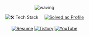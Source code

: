 <div align="center">

![waving](https://capsule-render.vercel.app/api?type=venom&height=250&text=Jengdeuk&fontSize=50&color=gradient&customColorList=19) <!--0,2,5,9,17,19,21,23-->

&nbsp;&nbsp;![🛠️ Tech Stack](https://github-readme-tech-stack.vercel.app/api/cards?title=%F0%9F%9B%A0%EF%B8%8F+Tech+Stack&align=center&titleAlign=center&borderRadius=10&fontSize=22&lineHeight=30&lineCount=2&theme=levike&gap=12&width=350&bg=%23222831&badge=%23393E46&border=%23eeeeee&titleColor=%23ffffff&line1=cplusplus%2Cc%2B%2B%2C00599C%3Bcsharp%2Cc%2523%2C512BD4%3Bpython%2Cpython%2C3776AB%3B&line2=unrealengine%2Cunreal%2C0E1128%3Bunity%2Cunity%2C000000%3Bxbox%2Cdirectx%2C107C10%3B)
&nbsp;&nbsp;&nbsp;&nbsp;[![Solved.ac Profile](http://mazassumnida.wtf/api/v2/generate_badge?boj=jengdeuk)](https://solved.ac/jengdeuk/)&nbsp;&nbsp;

<a href="https://bit.ly/jengdeuk" target='_blank'><img alt="Resume" src ="https://img.shields.io/badge/Resume-191919.svg?&style=for-the-badge&logo=Notion&logoColor=white"/></a>
<a href="https://jengdeuk.tistory.com/" target='_blank'><img alt="Tistory" src ="https://img.shields.io/badge/Tistory-F15B5B.svg?&style=for-the-badge&logo=Tistory&logoColor=white"/></a>
<a href="https://www.youtube.com/@jengdeuk" target='_blank'><img alt="YouTube" src ="https://img.shields.io/badge/YouTube-FF0000.svg?&style=for-the-badge&logo=Youtube&logoColor=white"/></a>

</div>
